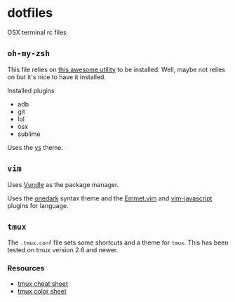 # dotfiles

OSX terminal rc files

## `oh-my-zsh`

This file relies on [this awesome utility](https://github.com/nvbn/thefuck) to be installed. Well, maybe not relies on but it's nice to have it installed. 

Installed plugins
 * adb
 * git
 * lol
 * osx
 * sublime

Uses the [ys](https://github.com/robbyrussell/oh-my-zsh/wiki/themes#ys) theme. 

## `vim`

Uses [Vundle](https://github.com/VundleVim/Vundle.vim) as the package manager. 

Uses the [onedark](https://vimawesome.com/plugin/onedark-vim) syntax theme and the [Emmet.vim](http://vimawesome.com/plugin/emmet-vim) and [vim-javascript](http://vimawesome.com/plugin/vim-javascript) plugins for language. 

## `tmux`

The `.tmux.conf` file sets some shortcuts and a theme for `tmux`. This has been tested on tmux version 2.6 and newer. 

### Resources

* [tmux cheat sheet](https://gist.github.com/MohamedAlaa/2961058)
* [tmux color sheet](https://i.stack.imgur.com/e63et.png)
